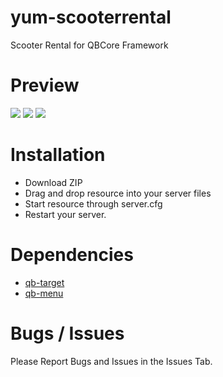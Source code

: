 # yum-scooterrental
Scooter Rental for QBCore Framework


# Preview
<img src="https://i.imgur.com/FvVM499.png?width=1036&height=583" />
<img src="https://i.imgur.com/3yw8c2y.png?width=1036&height=583" />
<img src="https://i.imgur.com/DCbee3M.png?width=1036&height=583" />

# Installation
- Download ZIP
- Drag and drop resource into your server files
- Start resource through server.cfg
- Restart your server.
# Dependencies 
- [qb-target](https://github.com/BerkieBb/qb-target)
- [qb-menu](https://github.com/qbcore-framework/qb-menu)

# Bugs / Issues 
Please Report Bugs and Issues in the Issues Tab.
